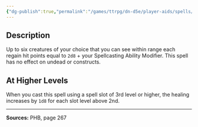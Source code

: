 ```yaml
---
{"dg-publish":true,"permalink":"/games/ttrpg/dn-d5e/player-aids/spells/level-2/prayer-of-healing/","tags":["TTRPG/DND/5e","verbal"]}
---
```



## Description
Up to six creatures of your choice that you can see within range each regain hit points equal to `2d8` + your Spellcasting Ability Modifier.
This spell has no effect on undead or constructs.

## At Higher Levels
When you cast this spell using a spell slot of 3rd level or higher, the healing increases by `1d8` for each slot level above 2nd.

---

**Sources:** PHB, page 267
